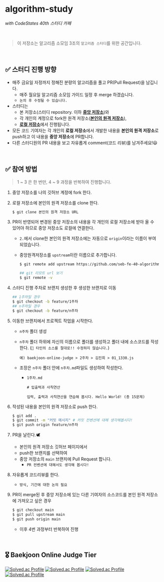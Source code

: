 # algorithm-study

_with CodeStates 40th 스터디 카페_

<br/>

> 이 저장소는 알고리즘 소모임 3조의 `알고리즘 스터디`를 위한 공간입니다.<br/>

<br/>

## ✅ 스터디 진행 방향

- 매주 금요일 자정까지 정해진 분량의 알고리즘을 풀고 PR(Pull Request)을 남깁니다.
  - 매주 월요일 알고리즘 소모임 가이드 일정 후 merge 하겠습니다.
  - `논의 후 수정될 수 있습니다.`
- 스터디는
  - 본 저장소(스터디 repository. 이하 <u>**중앙 저장소**</u>)와
  - 각 개인의 계정으로 fork한 원격 저장소(<u>**본인의 원격 저장소**</u>),
  - <u>**로컬 저장소**</u>에서 진행됩니다.
- 모든 코드 기여자는 각 개인의 **로컬 저장소**에서 개발한 내용을 **본인의 원격 저장소**로 push하고 이 내용을 **중앙 저장소**에 PR합니다.
- 다른 스터디원의 PR 내용을 보고 자유롭게 comment(코드 리뷰)를 남겨주세요!😃

<br/>

## ✅ 참여 방법
> 1 ~ 3 은 한 번만, 4 ~ 9 과정을 반복하여 진행합니다.

1. 중앙 저장소를 나의 깃허브 계정에 fork 한다.
2. 로컬 저장소에 본인의 원격 저장소를 clone 한다.

   ```bash
   $ git clone 본인의 원격 저장소 URL
   ```

3. PR이 반영되어 변경된 중앙 저장소의 내용을 각 개인의 로컬 저장소에 받아 올 수 있어야 하므로 중앙 저장소도 로컬에 연결한다.

   - `2.`에서 clone한 본인의 원격 저장소에는 자동으로 `origin`이라는 이름이 부여되었습니다.
   - 중앙원격저장소를 `upstream`이란 이름으로 추가합니다.

     ```bash
     $ git remote add upstream https://github.com/seb-fe-40-algorithm-3/baekjoon-algorithm-study.git

     ## git 리모트 url 보기
     $ git remote -v
     ```

4. 스터디 진행 주차로 브랜치 생성한 후 생성한 브랜치로 이동

   ```bash
   ## 1주차일 경우
   $ git checkout -b feature/1주차
   ## n주차일 경우
   $ git checkout -b feature/n주차
   ```

5. 이동한 브랜치에서 프로젝트 작업을 시작한다.

   - `n주차` 폴더 생성
   - `n주차` 폴더 하위에 자신의 이름으로 폴더를 생성하고 폴더 내에 소스코드를 작성한다. (`🚫 타인의 소스를 절대로!! 수정하지 않습니다.`)

     ```plaintext
     예) baekjoon-online-judge > 2주차 > 김진희 > 01_1330.js
     ```

   - 조장은 `n주차` 폴더 안에 `n주차.md`파일도 생성하여 작성한다.

     - `1주차.md`

       ```plaintext
       # 입출력과 사칙연산

       입력, 출력과 사칙연산을 연습해 봅시다. Hello World! (총 15문제)
       ```

6. 작성된 내용을 본인의 원격 저장소로 push 한다.

   ```bash
   $ git add .
   $ git commit -m "커밋 메시지" # 커밋 컨벤션에 대해 생각해봅시다!
   $ git push origin feature/n주차
   ```

7. PR을 날린다.🕊

   - 본인의 원격 저장소 깃허브 페이지에서
   - push한 브랜치를 선택하여
   - 중앙 저장소의 `main` 브랜치에 Pull Request 합니다.
     - `PR 컨벤션에 대해서도 생각해 봅시다!`

8. 자유롭게 코드리뷰를 한다.

   - `방식, 기간에 대한 논의 필요`

9. PR이 merge된 후 중앙 저장소에 있는 다른 기여자의 소스코드를 본인 원격 저장소에 가져오고 싶은 경우

   ```bash
   $ git checkout main
   $ git pull upstream main
   $ git push origin main
   ```

   - 이후 4번 과정부터 반복하여 진행

<br />

<!--백준티어-->
## 🎖️ Baekjoon Online Judge Tier


[![Solved.ac Profile](http://mazassumnida.wtf/api/v2/generate_badge?boj=nada1221)](https://solved.ac/nada1221/)
[![Solved.ac Profile](http://mazassumnida.wtf/api/v2/generate_badge?boj=tjdus9839)](https://solved.ac/tjdus9839/)
[![Solved.ac Profile](http://mazassumnida.wtf/api/v2/generate_badge?boj=kimjinhui)](https://solved.ac/kimjinhui/)
[![Solved.ac Profile](http://mazassumnida.wtf/api/v2/generate_badge?boj=wanderac)](https://solved.ac/wanderac/)
